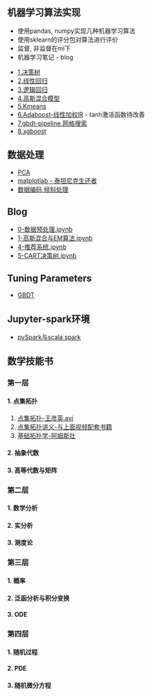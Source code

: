 ## 机器学习算法实现
* 使用pandas, numpy实现几种机器学习算法
* 使用sklearn的评分包对算法进行评价
* 监督, 非监督在ml下
* 机器学习笔记 - blog
- [1.决策树](ml/supervised/DessionTree.py)
- [2.线性回归](ml/supervised/LinearRegression.py)
- [3.逻辑回归](ml/supervised/LogisticRegression.py)
- [4.高斯混合模型](ml/unsupervised/GaussianMixtureByEM.py)
- [5.Kmeans](ml/unsupervised/Kmeans.py)
- [6.Adaboost-线性加权lR](ml/supervised/AdaBoost.py) - tanh激活函数待改善
- [7.gbdt-pipeline,网格搜索](ml/gbdt/GbdtDemo.py)
- [8.xgboost](ml/gbdt/XgboostDemo.py)

## 数据处理
- [PCA](ml/datahandle/PCA.py)
- [matplotlab - 泰坦尼克生还者](preproccess/TitanicPlot.py)
- [数据编码,倾斜处理](preproccess/HandleDatasets.py)
## Blog
- [0-数据预处理.ipynb](http://nbviewer.jupyter.org/github/lj72808up/ML_Handcraft/blob/master/blog/0-%E6%95%B0%E6%8D%AE%E9%A2%84%E5%A4%84%E7%90%86.ipynb)
- [1-高斯混合与EM算法,ipynb](http://nbviewer.jupyter.org/github/lj72808up/ML_Handcraft/blob/master/blog/1-%E9%AB%98%E6%96%AF%E6%B7%B7%E5%90%88%E4%B8%8EEM%E7%AE%97%E6%B3%95.ipynb)
- [4-推荐系统.ipynb](http://nbviewer.jupyter.org/github/lj72808up/ML_Handcraft/blob/master/blog/4-%E6%8E%A8%E8%8D%90%E7%B3%BB%E7%BB%9F.ipynb)
- [5-CART决策树.ipynb](http://nbviewer.jupyter.org/github/lj72808up/ML_Handcraft/blob/master/blog/5-决策树.ipynb)

## Tuning Parameters
- [GBDT](blog/GBM_Tuning_Parameters.pdf)

## Jupyter-spark环境
- [pySpark与scala spark](http://nbviewer.jupyter.org/github/lj72808up/ML_Handcraft/blob/master/Jupyter-spark%E9%85%8D%E7%BD%AE.ipynb)

## 数学技能书
### 第一层
#### 1. 点集拓扑 
1. [点集拓扑-王彦英.avi](http://v.youku.com/v_show/id_XNzM4MjU5ODg=.html?spm=a2h1n.8251843.playList.5~5~A&f=22245870&o=1)
2. [点集拓扑讲义-与上面视频配套书籍](https://page72.ctfile.com/fs/1623972-206656801)
3. [基础拓扑学-阿姆斯壮](http://www.hejizhan.com/html/res/268.html)
#### 2. 抽象代数
#### 3. 高等代数与矩阵
### 第二层
#### 1. 数学分析
#### 2. 实分析
#### 3. 测度论
### 第三层
#### 1. 概率
#### 2. 泛函分析与积分变换
#### 3. ODE
### 第四层
#### 1. 随机过程
#### 2. PDE
#### 3. 随机微分方程
